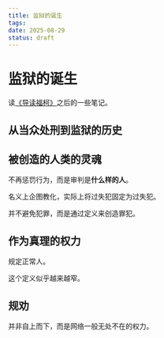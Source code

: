 ```yaml
---
title: 监狱的诞生
tags:
date: 2025-08-29
status: draft
---
```


# 监狱的诞生

读[《导读福柯》](/wiki/read/excerpt/prison)之后的一些笔记。

## 从当众处刑到监狱的历史

## 被创造的人类的灵魂

不再惩罚行为，而是审判是**什么样的人**。

名义上企图教化，实际上将过失犯固定为过失犯。

并不避免犯罪，而是通过定义来创造罪犯。

## 作为真理的权力

规定正常人。

这个定义似乎越来越窄。

## 规劝

并非自上而下，而是网络一般无处不在的权力。
